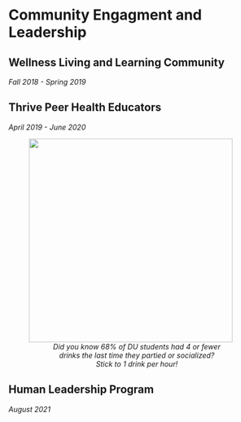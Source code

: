 # Community Engagment and Leadership
## Wellness Living and Learning Community
<i>Fall 2018 - Spring 2019</i>
## Thrive Peer Health Educators
<i>April 2019 - June 2020</i>

<figure>
  <img src="https://user-images.githubusercontent.com/91146906/151018455-c85f1384-062c-466b-ac52-d338eb03a261.jpg" width="400">
  <figcaption style="text-align: center"><i>Did you know 68% of DU students had 4 or fewer <br> drinks the last time they partied or socialized? <br> Stick to 1 drink per hour!</i></figcaption>
</figure>

## Human Leadership Program
<i>August 2021</i>
